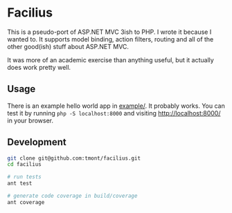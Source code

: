 # Facilius
This is a pseudo-port of ASP.NET MVC 3ish to PHP. I wrote it
because I wanted to. It supports model binding, action filters,
routing and all of the other good(ish) stuff about ASP.NET MVC.

It was more of an academic exercise than anything useful,
but it actually does work pretty well.

## Usage
There is an example hello world app in [example/](./example). It
probably works. You can test it by running `php -S localhost:8000`
and visiting [http://localhost:8000/](http://localhost:8000/) in your browser.

## Development
```bash
git clone git@github.com:tmont/facilius.git
cd facilius

# run tests
ant test

# generate code coverage in build/coverage
ant coverage
```
